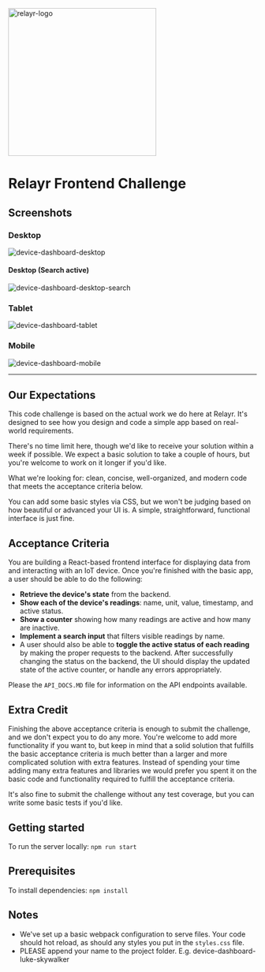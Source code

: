 <img src="https://assets.relayr.io/images/relayr/relayr_logo_transparent.png" alt="relayr-logo" width="300"/>

# Relayr Frontend Challenge

## Screenshots

### Desktop

![device-dashboard-desktop](/screenshots/device-dashboard-desktop.png)

#### Desktop (Search active)

![device-dashboard-desktop-search](/screenshots/device-dashboard-desktop-search.png)

### Tablet

![device-dashboard-tablet](/screenshots/device-dashboard-tablet.png)

### Mobile

![device-dashboard-mobile](/screenshots/device-dashboard-mobile.png)

---

## Our Expectations

This code challenge is based on the actual work we do here at Relayr. It's designed to see how you design and code a simple app based on real-world requirements.

There's no time limit here, though we'd like to receive your solution within a week if possible. We expect a basic solution to take a couple of hours, but you're welcome to work on it longer if you'd like.

What we're looking for: clean, concise, well-organized, and modern code that meets the acceptance criteria below.

You can add some basic styles via CSS, but we won't be judging based on how beautiful or advanced your UI is. A simple, straightforward, functional interface is just fine.

## Acceptance Criteria

You are building a React-based frontend interface for displaying data from and interacting with an IoT device. Once you're finished with the basic app, a user should be able to do the following:

- **Retrieve the device's state** from the backend.
- **Show each of the device's readings**: name, unit, value, timestamp, and active status.
- **Show a counter** showing how many readings are active and how many are inactive.
- **Implement a search input** that filters visible readings by name.
- A user should also be able to **toggle the active status of each reading** by making the proper requests to the backend. After successfully changing the status on the backend, the UI should display the updated state of the active counter, or handle any errors appropriately.

Please the `API_DOCS.MD` file for information on the API endpoints available.

## Extra Credit

Finishing the above acceptance criteria is enough to submit the challenge, and we don't expect you to do any more. You're welcome to add more functionality if you want to, but keep in mind that a solid solution that fulfills the basic acceptance criteria is much better than a larger and more complicated solution with extra features. Instead of spending your time adding many extra features and libraries we would prefer you spent it on the basic code and functionality required to fulfill the acceptance criteria.

It's also fine to submit the challenge without any test coverage, but you can write some basic tests if you'd like.

## Getting started

To run the server locally: `npm run start`

## Prerequisites

To install dependencies: `npm install`

## Notes

- We've set up a basic webpack configuration to serve files. Your code should hot reload, as should any styles you put in the `styles.css` file.
- PLEASE append your name to the project folder. E.g. device-dashboard-luke-skywalker
